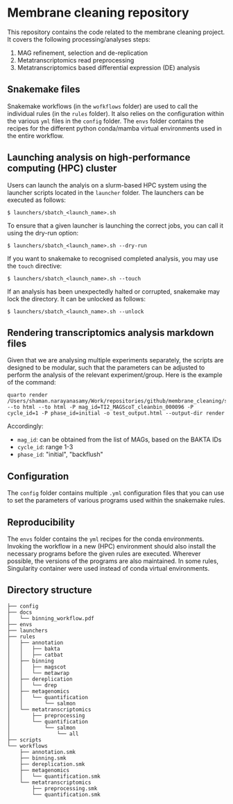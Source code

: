 # Membrane cleaning repository

This repository contains the code related to the membrane cleaning project. It
covers the following processing/analyses steps:
1. MAG refinement, selection and de-replication
2. Metatranscriptomics read preprocessing
3. Metatranscriptomics based differential expression (DE) analysis

## Snakemake files
Snakemake workflows (in the `wofkflows` folder) are used to call the individual
rules (in the `rules` folder). It also relies on the configuration within the
various `yml` files in the `config` folder. The `envs` folder contains the
recipes for the different python conda/mamba virtual environments used in the
entire workflow.

## Launching analysis on high-performance computing (HPC) cluster
Users can launch the analyis on a slurm-based HPC system using the launcher
scripts located in the `launcher` folder. The launchers can be executed as
follows:
```
$ launchers/sbatch_<launch_name>.sh
```

To ensure that a given launcher is launching the correct jobs, you can call it
using the dry-run option: 
```
$ launchers/sbatch_<launch_name>.sh --dry-run
```

If you want to snakemake to recognised completed analysis, you may use the `touch` directive:
```
$ launchers/sbatch_<launch_name>.sh --touch
```

If an analysis has been unexpectedly halted or corrupted, snakemake may lock
the directory. It can be unlocked as follows: 
```
$ launchers/sbatch_<launch_name>.sh --unlock
```

## Rendering transcriptomics analysis markdown files
Given that we are analysing multiple experiments separately, the scripts are designed to be modular, such that the parameters can be adjusted to perform the analysis of the relevant experiment/group. Here is the example of the command:
```{shell}
quarto render /Users/shaman.narayanasamy/Work/repositories/github/membrane_cleaning/scripts/MAG_cycle_metatranscriptomics_analysis.qmd --to html --to html -P mag_id=TI2_MAGScoT_cleanbin_000096 -P cycle_id=1 -P phase_id=initial -o test_output.html --output-dir render
```
Accordingly:
- `mag_id`: can be obtained from the list of MAGs, based on the BAKTA IDs
- `cycle_id`: range 1-3
- `phase_id`: "initial", "backflush"

## Configuration
The `config` folder contains multiple `.yml` configuration files that you can use to set the parameters of 
various programs used within the snakemake rules.

## Reproducibility
The `envs` folder contains the `yml` recipes for the conda environments.
Invoking the workflow in a new (HPC) environment should also install the
necessary programs before the given rules are executed. Wherever possible, the
versions of the programs are also maintained. In some rules, Singularity
container were used instead of conda virtual environments.

## Directory structure
```
├── config
├── docs
│   └── binning_workflow.pdf
├── envs
├── launchers
├── rules
│   ├── annotation
│   │   ├── bakta
│   │   ├── catbat
│   ├── binning
│   │   ├── magscot
│   │   └── metawrap
│   ├── dereplication
│   │   └── drep
│   ├── metagenomics
│   │   └── quantification
│   │       └── salmon
│   └── metatranscriptomics
│       ├── preprocessing
│       └── quantification
│           └── salmon
│               └── all
├── scripts
└── workflows
    ├── annotation.smk
    ├── binning.smk
    ├── dereplication.smk
    ├── metagenomics
    │   └── quantification.smk
    └── metatranscriptomics
        ├── preprocessing.smk
        └── quantification.smk
```
